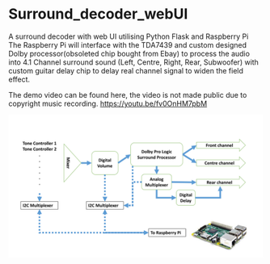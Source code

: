 # Surround_decoder_webUI
A surround decoder with web UI utilising Python Flask and Raspberry Pi
The Raspberry Pi will interface with the TDA7439 and custom designed Dolby processor(obsoleted chip bought from Ebay) to process the audio into 4.1 Channel surround sound (Left, Centre, Right, Rear, Subwoofer) with custom guitar delay chip to delay real channel signal to widen the field effect.

The demo video can be found here, the video is not made public due to copyright music recording.
https://youtu.be/fv0OnHM7pbM

<img src="/Slide1.PNG" alt="Alt text" title="Overall system diagram">
